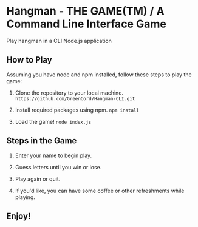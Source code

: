 # Hangman - THE GAME(TM) / A Command Line Interface Game
Play hangman in a CLI Node.js application

## How to Play
Assuming you have node and npm installed, follow these steps to play the game:

1. Clone the repository to your local machine. ```https://github.com/GreenCord/Hangman-CLI.git```

1. Install required packages using npm. ```npm install```

1. Load the game! ```node index.js```

## Steps in the Game

1. Enter your name to begin play.

1. Guess letters until you win or lose.

1. Play again or quit.

1. If you'd like, you can have some coffee or other refreshments while playing.

## Enjoy!
